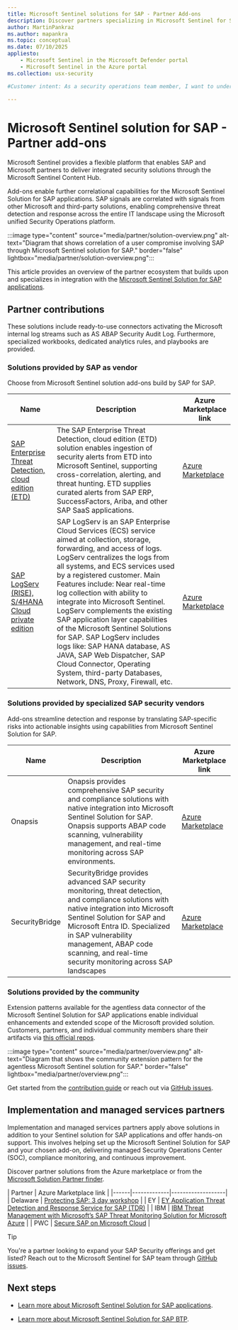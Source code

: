 ```yaml
---
title: Microsoft Sentinel solutions for SAP - Partner Add-ons
description: Discover partners specializing in Microsoft Sentinel for SAP integration solutions, consulting, and managed services.
author: MartinPankraz
ms.author: mapankra
ms.topic: conceptual
ms.date: 07/10/2025
appliesto:
    - Microsoft Sentinel in the Microsoft Defender portal
    - Microsoft Sentinel in the Azure portal
ms.collection: usx-security

#Customer intent: As a security operations team member, I want to understand the partner landscape and add-ons available to the SAP capabilities of Microsoft Sentinel Solution for SAP.

---
```


# Microsoft Sentinel solution for SAP - Partner add-ons

Microsoft Sentinel provides a flexible platform that enables SAP and Microsoft partners to deliver integrated security solutions through the Microsoft Sentinel Content Hub. 

Add-ons enable further correlational capabilities for the Microsoft Sentinel Solution for SAP applications. SAP signals are correlated with signals from other Microsoft and third-party solutions, enabling comprehensive threat detection and response across the entire IT landscape using the Microsoft unified Security Operations platform.

:::image type="content" source="media/partner/solution-overview.png" alt-text="Diagram that shows correlation of a user compromise involving SAP through Microsoft Sentinel solution for SAP." border="false" lightbox="media/partner/solution-overview.png":::

This article provides an overview of the partner ecosystem that builds upon and specializes in integration with the [Microsoft Sentinel Solution for SAP applications](solution-overview.md).

## Partner contributions

These solutions include ready-to-use connectors activating the Microsoft internal log streams such as AS ABAP Security Audit Log. Furthermore, specialized workbooks, dedicated analytics rules, and playbooks are provided.

### Solutions provided by SAP as vendor

Choose from Microsoft Sentinel solution add-ons build by SAP for SAP.

| Name | Description | Azure Marketplace link |
|------|-------------|-------------------|
| [SAP Enterprise Threat Detection, cloud edition (ETD)](https://community.sap.com/t5/enterprise-resource-planning-blog-posts-by-sap/sap-enterprise-threat-detection-cloud-edition-joins-forces-with-microsoft/ba-p/13942075) | The SAP Enterprise Threat Detection, cloud edition (ETD) solution enables ingestion of security alerts from ETD into Microsoft Sentinel, supporting cross-correlation, alerting, and threat hunting. ETD supplies curated alerts from SAP ERP, SuccessFactors, Ariba, and other SAP SaaS applications. | [Azure Marketplace](https://azuremarketplace.microsoft.com/marketplace/apps/sap_jasondau.azure-sentinel-solution-sapetd?tab=Overview) |
| [SAP LogServ (RISE), S/4HANA Cloud private edition](https://community.sap.com/t5/enterprise-resource-planning-blog-posts-by-sap/sap-logserv-integration-with-microsoft-sentinel-for-sap-rise-customers-is/bc-p/14089301) | SAP LogServ is an SAP Enterprise Cloud Services (ECS) service aimed at collection, storage, forwarding, and access of logs. LogServ centralizes the logs from all systems, and ECS services used by a registered customer. Main Features include: Near real-time log collection with ability to integrate into Microsoft Sentinel. LogServ complements the existing SAP application layer capabilities of the Microsoft Sentinel Solutions for SAP. SAP LogServ includes logs like: SAP HANA database, AS JAVA, SAP Web Dispatcher, SAP Cloud Connector, Operating System, third-party Databases, Network, DNS, Proxy, Firewall, etc. | [Azure Marketplace](https://azuremarketplace.microsoft.com/marketplace/apps/sap_jasondau.azure-sentinel-solution-saplogserv?tab=Overview) |

### Solutions provided by specialized SAP security vendors

Add-ons streamline detection and response by translating SAP-specific risks into actionable insights using capabilities from Microsoft Sentinel Solution for SAP.

| Name | Description | Azure Marketplace link |
|------|-------------|-------------------|
| Onapsis | Onapsis provides comprehensive SAP security and compliance solutions with native integration into Microsoft Sentinel Solution for SAP. Onapsis supports ABAP code scanning, vulnerability management, and real-time monitoring across SAP environments. | [Azure Marketplace](https://azuremarketplace.microsoft.com/marketplace/apps/onapsis.azure-sentinel-solution-onapsis-defend?tab=Overview) |
| SecurityBridge | SecurityBridge provides advanced SAP security monitoring, threat detection, and compliance solutions with native integration into Microsoft Sentinel Solution for SAP and Microsoft Entra ID. Specialized in SAP vulnerability management, ABAP code scanning, and real-time security monitoring across SAP landscapes | [Azure Marketplace](https://azuremarketplace.microsoft.com/marketplace/apps/securitybridge1647511278080.securitybridge-sentinel-app-1?tab=Overview) |

### Solutions provided by the community

Extension patterns available for the agentless data connector of the Microsoft Sentinel Solution for SAP applications enable individual enhancements and extended scope of the Microsoft provided solution. Customers, partners, and individual community members share their artifacts via [this official repos](https://github.com/Azure-Samples/Sentinel-For-SAP-Community).

:::image type="content" source="media/partner/overview.png" alt-text="Diagram that shows the community extension pattern for the agentless Microsoft Sentinel solution for SAP." border="false" lightbox="media/partner/overview.png":::

Get started from the [contribution guide](https://github.com/Azure-Samples/Sentinel-For-SAP-Community?tab=readme-ov-file#contributing-) or reach out via [GitHub issues](https://github.com/Azure-Samples/Sentinel-For-SAP-Community/issues).

## Implementation and managed services partners 

Implementation and managed services partners apply above solutions in addition to your Sentinel solution for SAP applications and offer hands-on support. This involves helping set up the Microsoft Sentinel Solution for SAP and your chosen add-on, delivering managed Security Operations Center (SOC), compliance monitoring, and continuous improvement.

Discover partner solutions from the Azure marketplace or from the [Microsoft Solution Partner finder](https://appsource.microsoft.com/marketplace/partner-dir).

| Partner | Azure Marketplace link |
|------|-------------|-------------------|
| Delaware | [Protecting SAP: 3 day workshop](https://azuremarketplace.microsoft.com/marketplace/consulting-services/delaware.sec_protect_sap?search=Delaware&page=1) |
| EY | [EY Application Threat Detection and Response Service for SAP (TDR)](https://azuremarketplace.microsoft.com/marketplace/apps/ey_global.ey_application_tdr_for_sap?tab=Overview) |
| IBM | [IBM Threat Management with Microsoft’s SAP Threat Monitoring Solution for Microsoft Azure](https://azuremarketplace.microsoft.com/marketplace/consulting-services/ibm-ny-armonk-hq-6205522-ibmsecurity-xftm.ibm-security-svcs-threatmanagement-sapthreatmon?page=1&search=ibm%20security%20services) |
| PWC | [Secure SAP on Microsoft Cloud](https://azuremarketplace.microsoft.com/marketplace/apps/pwc.secure_sap_on_microsoft_cloud?tab=Overview) |

> [!TIP]
> You're a partner looking to expand your SAP Security offerings and get listed? Reach out to the Microsoft Sentinel for SAP team through [GitHub issues](https://github.com/Azure-Samples/Sentinel-For-SAP-Community/issues).

## Next steps

- [Learn more about Microsoft Sentinel Solution for SAP applications](solution-overview.md).

- [Learn more about Microsoft Sentinel Solution for SAP BTP](sap-btp-solution-overview.md).
